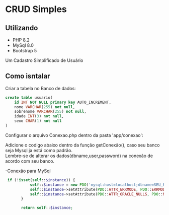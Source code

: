 # CRUD Simples 

## Utilizando

- PHP 8.2
- MySql 8.0
- Bootstrap 5

Um Cadastro Simplificado de Usuário 

## Como isntalar 


Criar a tabela no Banco de dados:

```sql
create table usuario(
    id INT NOT NULL primary key AUTO_INCREMENT,
    nome VARCHAR(255) not null,
    sobrenome VARCHAR(255) not null,
    idade INT(3) not null,
    sexo CHAR(1) not null
)
```

Configurar o arquivo Conexao.php dentro da pasta 'app/conexao': <br>

Adicione o codigo abaixo dentro da função getConexão(), caso seu banco seja Mysql ja está como padrão.<br>
Lembre-se de alterar os dados(dbname,user,password) na conexão de acordo com seu banco.

-Conexão para MySql
```php
 if (!isset(self::$instance)) {
           self::$instance = new PDO('mysql:host=localhost;dbname=SEU_BANCO', '', '', array(PDO::MYSQL_ATTR_INIT_COMMAND => "SET NAMES utf8"));
           self::$instance->setAttribute(PDO::ATTR_ERRMODE, PDO::ERRMODE_EXCEPTION);
           self::$instance->setAttribute(PDO::ATTR_ORACLE_NULLS, PDO::NULL_EMPTY_STRING);
       }

       return self::$instance;
```

